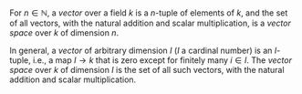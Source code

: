 For $n \in \mathbb{N}$, a *vector* over a field $k$ is a $n$-tuple of elements of $k$, and the set of all vectors, with the natural addition and scalar multiplication, is a *vector space* over $k$ of dimension $n$.

In general, a *vector* of arbitrary dimension $I$ ($I$ a cardinal number) is an $I$-tuple, i.e., a map $I \to k$ that is zero except for finitely many $i \in I$. The *vector space* over $k$ of dimension $I$ is the set of all such vectors, with the natural addition and scalar multiplication.
